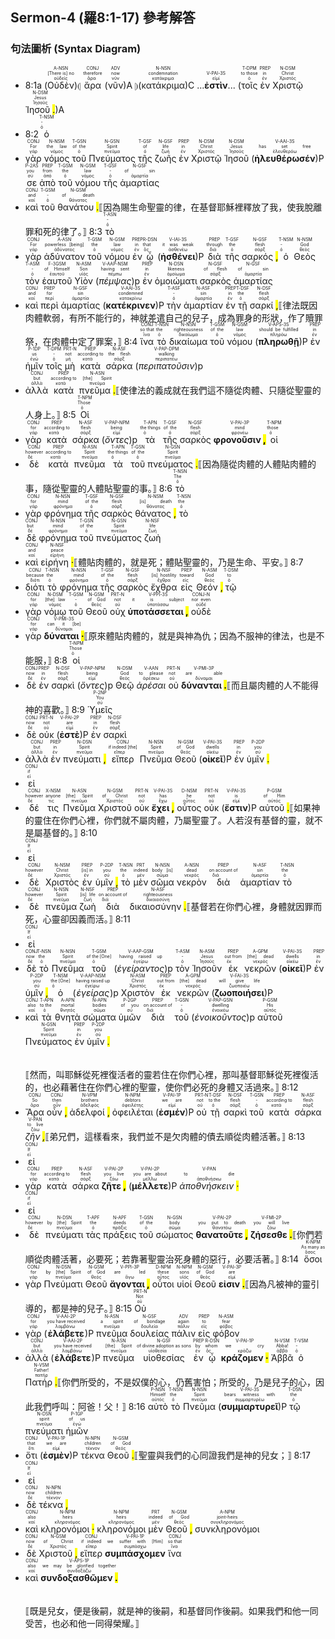 ## Sermon-4 (羅8:1-17) 參考解答

### 句法圖析 (Syntax Diagram)

- 8:1a  (<RUBY><ruby><ruby>Οὐδὲν<rt>οὐδείς</rt></ruby><rt>[There is] no</rt></ruby><rt>A-NSN</rt></RUBY>)⦇ <RUBY><ruby><ruby>ἄρα<rt>ἄρα</rt></ruby><rt>therefore</rt></ruby><rt>CONJ</rt></RUBY> (<RUBY><ruby><ruby>νῦν<rt>νῦν</rt></ruby><rt>now</rt></ruby><rt>ADV</rt></RUBY>)A ⦈(<RUBY><ruby><ruby>κατάκριμα<rt>κατάκριμα</rt></ruby><rt>condemnation</rt></ruby><rt>N-NSN</rt></RUBY>)C ...<RUBY><ruby><strong>ἐστὶν</strong><rt>εἰμί</rt></ruby><rt>V-PAI-3S</rt></RUBY>... (<RUBY><ruby><ruby>τοῖς<rt>ὁ</rt></ruby><rt>to those</rt></ruby><rt>T-DPM</rt></RUBY> <RUBY><ruby><ruby>ἐν<rt>ἐν</rt></ruby><rt>in</rt></ruby><rt>PREP</rt></RUBY> <RUBY><ruby><ruby>Χριστῷ<rt>Χριστός</rt></ruby><rt>Christ</rt></ruby><rt>N-DSM</rt></RUBY> <RUBY><ruby><ruby>Ἰησοῦ <mark class="pm">.</mark><rt>Ἰησοῦς</rt></ruby><rt>Jesus</rt></ruby><rt>N-DSM</rt></RUBY>)A
- 8:2 <RUBY><ruby><ruby>ὁ<rt>ὁ</rt></ruby><rt>-</rt></ruby><rt>T-NSM</rt></RUBY>
- <RUBY><ruby><ruby>γὰρ<rt>γάρ</rt></ruby><rt>For</rt></ruby><rt>CONJ</rt></RUBY> <RUBY><ruby><ruby>νόμος<rt>νόμος</rt></ruby><rt>the law</rt></ruby><rt>N-NSM</rt></RUBY> <RUBY><ruby><ruby>τοῦ<rt>ὁ</rt></ruby><rt>of the</rt></ruby><rt>T-GSN</rt></RUBY> <RUBY><ruby><ruby>Πνεύματος<rt>πνεῦμα</rt></ruby><rt>Spirit</rt></ruby><rt>N-GSN</rt></RUBY> <RUBY><ruby><ruby>τῆς<rt>ὁ</rt></ruby><rt>of</rt></ruby><rt>T-GSF</rt></RUBY> <RUBY><ruby><ruby>ζωῆς<rt>ζωή</rt></ruby><rt>life</rt></ruby><rt>N-GSF</rt></RUBY> <RUBY><ruby><ruby>ἐν<rt>ἐν</rt></ruby><rt>in</rt></ruby><rt>PREP</rt></RUBY> <RUBY><ruby><ruby>Χριστῷ<rt>Χριστός</rt></ruby><rt>Christ</rt></ruby><rt>N-DSM</rt></RUBY> <RUBY><ruby><ruby>Ἰησοῦ<rt>Ἰησοῦς</rt></ruby><rt>Jesus</rt></ruby><rt>N-DSM</rt></RUBY> (<RUBY><ruby><ruby><strong><strong>ἠλευθέρωσέν</strong></strong><rt>ἐλευθερόω</rt></ruby><rt>has set free</rt></ruby><rt>V-AAI-3S</rt></RUBY>)P <RUBY><ruby><ruby>σε<rt>σύ</rt></ruby><rt>you</rt></ruby><rt>P-2AS</rt></RUBY> <RUBY><ruby><ruby>ἀπὸ<rt>ἀπό</rt></ruby><rt>from</rt></ruby><rt>PREP</rt></RUBY> <RUBY><ruby><ruby>τοῦ<rt>ὁ</rt></ruby><rt>the</rt></ruby><rt>T-GSM</rt></RUBY> <RUBY><ruby><ruby>νόμου<rt>νόμος</rt></ruby><rt>law</rt></ruby><rt>N-GSM</rt></RUBY> <RUBY><ruby><ruby>τῆς<rt>ὁ</rt></ruby><rt>-</rt></ruby><rt>T-GSF</rt></RUBY> <RUBY><ruby><ruby>ἁμαρτίας<rt>ἁμαρτία</rt></ruby><rt>of sin</rt></ruby><rt>N-GSF</rt></RUBY>
- <RUBY><ruby><ruby>καὶ<rt>καί</rt></ruby><rt>and</rt></ruby><rt>CONJ</rt></RUBY> <RUBY><ruby><ruby>τοῦ<rt>ὁ</rt></ruby><rt>-</rt></ruby><rt>T-GSM</rt></RUBY> <RUBY><ruby><ruby>θανάτου <mark class="pm">.</mark><rt>θάνατος</rt></ruby><rt>of death</rt></ruby><rt>N-GSM</rt></RUBY>⟦因為賜生命聖靈的律，在基督耶穌裡釋放了我，使我脫離罪和死的律了。⟧ 8:3 <RUBY><ruby><ruby>τὸ<rt>ὁ</rt></ruby><rt>-</rt></ruby><rt>T-ASN</rt></RUBY>
- <RUBY><ruby><ruby>γὰρ<rt>γάρ</rt></ruby><rt>For</rt></ruby><rt>CONJ</rt></RUBY> <RUBY><ruby><ruby>ἀδύνατον<rt>ἀδύνατος</rt></ruby><rt>powerless [being]</rt></ruby><rt>A-ASN</rt></RUBY> <RUBY><ruby><ruby>τοῦ<rt>ὁ</rt></ruby><rt>the</rt></ruby><rt>T-GSM</rt></RUBY> <RUBY><ruby><ruby>νόμου<rt>νόμος</rt></ruby><rt>law</rt></ruby><rt>N-GSM</rt></RUBY> <RUBY><ruby><ruby>ἐν<rt>ἐν</rt></ruby><rt>in</rt></ruby><rt>PREP</rt></RUBY> <RUBY><ruby><ruby>ᾧ<rt>ὅς</rt></ruby><rt>that</rt></ruby><rt>R-DSN</rt></RUBY> (<RUBY><ruby><ruby><strong><strong>ἠσθένει</strong></strong><rt>ἀσθενέω</rt></ruby><rt>it was weak</rt></ruby><rt>V-IAI-3S</rt></RUBY>)P <RUBY><ruby><ruby>διὰ<rt>διά</rt></ruby><rt>through</rt></ruby><rt>PREP</rt></RUBY> <RUBY><ruby><ruby>τῆς<rt>ὁ</rt></ruby><rt>the</rt></ruby><rt>T-GSF</rt></RUBY> <RUBY><ruby><ruby>σαρκός <mark class="pm">,</mark><rt>σάρξ</rt></ruby><rt>flesh</rt></ruby><rt>N-GSF</rt></RUBY> <RUBY><ruby><ruby>ὁ<rt>ὁ</rt></ruby><rt>-</rt></ruby><rt>T-NSM</rt></RUBY> <RUBY><ruby><ruby>Θεὸς<rt>θεός</rt></ruby><rt>God</rt></ruby><rt>N-NSM</rt></RUBY> <RUBY><ruby><ruby>τὸν<rt>ὁ</rt></ruby><rt>-</rt></ruby><rt>T-ASM</rt></RUBY> <RUBY><ruby><ruby>ἑαυτοῦ<rt>ἑαυτοῦ</rt></ruby><rt>of Himself</rt></ruby><rt>F-3GSM</rt></RUBY> <RUBY><ruby><ruby>Υἱὸν<rt>υἱός</rt></ruby><rt>Son</rt></ruby><rt>N-ASM</rt></RUBY> (<RUBY><ruby><ruby><em><em>πέμψας</em></em><rt>πέμπω</rt></ruby><rt>having sent</rt></ruby><rt>V-AAP-NSM</rt></RUBY>)p <RUBY><ruby><ruby>ἐν<rt>ἐν</rt></ruby><rt>in</rt></ruby><rt>PREP</rt></RUBY> <RUBY><ruby><ruby>ὁμοιώματι<rt>ὁμοίωμα</rt></ruby><rt>likeness</rt></ruby><rt>N-DSN</rt></RUBY> <RUBY><ruby><ruby>σαρκὸς<rt>σάρξ</rt></ruby><rt>of flesh</rt></ruby><rt>N-GSF</rt></RUBY> <RUBY><ruby><ruby>ἁμαρτίας<rt>ἁμαρτία</rt></ruby><rt>of sin</rt></ruby><rt>N-GSF</rt></RUBY>
- <RUBY><ruby><ruby>καὶ<rt>καί</rt></ruby><rt>and</rt></ruby><rt>CONJ</rt></RUBY> <RUBY><ruby><ruby>περὶ<rt>περί</rt></ruby><rt>for</rt></ruby><rt>PREP</rt></RUBY> <RUBY><ruby><ruby>ἁμαρτίας<rt>ἁμαρτία</rt></ruby><rt>sin</rt></ruby><rt>N-GSF</rt></RUBY> (<RUBY><ruby><ruby><strong><strong>κατέκρινεν</strong></strong><rt>κατακρίνω</rt></ruby><rt>condemned</rt></ruby><rt>V-AAI-3S</rt></RUBY>)P <RUBY><ruby><ruby>τὴν<rt>ὁ</rt></ruby><rt>-</rt></ruby><rt>T-ASF</rt></RUBY> <RUBY><ruby><ruby>ἁμαρτίαν<rt>ἁμαρτία</rt></ruby><rt>sin</rt></ruby><rt>N-ASF</rt></RUBY> <RUBY><ruby><ruby>ἐν<rt>ἐν</rt></ruby><rt>in</rt></ruby><rt>PREP</rt></RUBY> <RUBY><ruby><ruby>τῇ<rt>ὁ</rt></ruby><rt>the</rt></ruby><rt>T-DSF</rt></RUBY> <RUBY><ruby><ruby>σαρκί <mark class="pm">,</mark><rt>σάρξ</rt></ruby><rt>flesh</rt></ruby><rt>N-DSF</rt></RUBY>⟦律法既因肉體軟弱，有所不能行的，神就差遣自己的兒子，成為罪身的形狀，作了贖罪祭，在肉體中定了罪案，⟧ 8:4 <RUBY><ruby><ruby>ἵνα<rt>ἵνα</rt></ruby><rt>so that</rt></ruby><rt>CONJ</rt></RUBY> <RUBY><ruby><ruby>τὸ<rt>ὁ</rt></ruby><rt>the</rt></ruby><rt>T-NSN</rt></RUBY> <RUBY><ruby><ruby>δικαίωμα<rt>δικαίωμα</rt></ruby><rt>righteousness</rt></ruby><rt>N-NSN</rt></RUBY> <RUBY><ruby><ruby>τοῦ<rt>ὁ</rt></ruby><rt>of the</rt></ruby><rt>T-GSM</rt></RUBY> <RUBY><ruby><ruby>νόμου<rt>νόμος</rt></ruby><rt>law</rt></ruby><rt>N-GSM</rt></RUBY> (<RUBY><ruby><ruby><strong><strong>πληρωθῇ</strong></strong><rt>πληρόω</rt></ruby><rt>should be fulfilled</rt></ruby><rt>V-APS-3S</rt></RUBY>)P <RUBY><ruby><ruby>ἐν<rt>ἐν</rt></ruby><rt>in</rt></ruby><rt>PREP</rt></RUBY> <RUBY><ruby><ruby>ἡμῖν<rt>ἐγώ</rt></ruby><rt>us</rt></ruby><rt>P-1DP</rt></RUBY> <RUBY><ruby><ruby>τοῖς<rt>ὁ</rt></ruby><rt>-</rt></ruby><rt>T-DPM</rt></RUBY> <RUBY><ruby><ruby>μὴ<rt>μή</rt></ruby><rt>not</rt></ruby><rt>PRT-N</rt></RUBY> <RUBY><ruby><ruby>κατὰ<rt>κατά</rt></ruby><rt>according to</rt></ruby><rt>PREP</rt></RUBY> <RUBY><ruby><ruby>σάρκα<rt>σάρξ</rt></ruby><rt>the flesh</rt></ruby><rt>N-ASF</rt></RUBY> (<RUBY><ruby><ruby><em><em>περιπατοῦσιν</em></em><rt>περιπατέω</rt></ruby><rt>walking</rt></ruby><rt>V-PAP-DPM</rt></RUBY>)p
- <RUBY><ruby><ruby>ἀλλὰ<rt>ἀλλά</rt></ruby><rt>but</rt></ruby><rt>CONJ</rt></RUBY> <RUBY><ruby><ruby>κατὰ<rt>κατά</rt></ruby><rt>according to</rt></ruby><rt>PREP</rt></RUBY> <RUBY><ruby><ruby>πνεῦμα <mark class="pm">.</mark><rt>πνεῦμα</rt></ruby><rt>[the] Spirit</rt></ruby><rt>N-ASN</rt></RUBY>⟦使律法的義成就在我們這不隨從肉體、只隨從聖靈的人身上。⟧ 8:5 <RUBY><ruby><ruby>Οἱ<rt>ὁ</rt></ruby><rt>Those</rt></ruby><rt>T-NPM</rt></RUBY>
- <RUBY><ruby><ruby>γὰρ<rt>γάρ</rt></ruby><rt>for</rt></ruby><rt>CONJ</rt></RUBY> <RUBY><ruby><ruby>κατὰ<rt>κατά</rt></ruby><rt>according to</rt></ruby><rt>PREP</rt></RUBY> <RUBY><ruby><ruby>σάρκα<rt>σάρξ</rt></ruby><rt>flesh</rt></ruby><rt>N-ASF</rt></RUBY> (<RUBY><ruby><ruby><em><em>ὄντες</em></em><rt>εἰμί</rt></ruby><rt>being</rt></ruby><rt>V-PAP-NPM</rt></RUBY>)p <RUBY><ruby><ruby>τὰ<rt>ὁ</rt></ruby><rt>the things</rt></ruby><rt>T-APN</rt></RUBY> <RUBY><ruby><ruby>τῆς<rt>ὁ</rt></ruby><rt>of the</rt></ruby><rt>T-GSF</rt></RUBY> <RUBY><ruby><ruby>σαρκὸς<rt>σάρξ</rt></ruby><rt>flesh</rt></ruby><rt>N-GSF</rt></RUBY> <RUBY><ruby><ruby><strong>φρονοῦσιν <mark class="pm">,</mark></strong><rt>φρονέω</rt></ruby><rt>mind</rt></ruby><rt>V-PAI-3P</rt></RUBY> <RUBY><ruby><ruby>οἱ<rt>ὁ</rt></ruby><rt>those</rt></ruby><rt>T-NPM</rt></RUBY>
- <RUBY><ruby><ruby>δὲ<rt>δέ</rt></ruby><rt>however</rt></ruby><rt>CONJ</rt></RUBY> <RUBY><ruby><ruby>κατὰ<rt>κατά</rt></ruby><rt>according to</rt></ruby><rt>PREP</rt></RUBY> <RUBY><ruby><ruby>πνεῦμα<rt>πνεῦμα</rt></ruby><rt>Spirit</rt></ruby><rt>N-ASN</rt></RUBY> <RUBY><ruby><ruby>τὰ<rt>ὁ</rt></ruby><rt>the things</rt></ruby><rt>T-APN</rt></RUBY> <RUBY><ruby><ruby>τοῦ<rt>ὁ</rt></ruby><rt>of the</rt></ruby><rt>T-GSN</rt></RUBY> <RUBY><ruby><ruby>πνεύματος <mark class="pm">.</mark><rt>πνεῦμα</rt></ruby><rt>Spirit</rt></ruby><rt>N-GSN</rt></RUBY>⟦因為隨從肉體的人體貼肉體的事，隨從聖靈的人體貼聖靈的事。⟧ 8:6 <RUBY><ruby><ruby>τὸ<rt>ὁ</rt></ruby><rt>The</rt></ruby><rt>T-NSN</rt></RUBY>
- <RUBY><ruby><ruby>γὰρ<rt>γάρ</rt></ruby><rt>for</rt></ruby><rt>CONJ</rt></RUBY> <RUBY><ruby><ruby>φρόνημα<rt>φρόνημα</rt></ruby><rt>mind</rt></ruby><rt>N-NSN</rt></RUBY> <RUBY><ruby><ruby>τῆς<rt>ὁ</rt></ruby><rt>of the</rt></ruby><rt>T-GSF</rt></RUBY> <RUBY><ruby><ruby>σαρκὸς<rt>σάρξ</rt></ruby><rt>flesh</rt></ruby><rt>N-GSF</rt></RUBY> <RUBY><ruby><ruby>θάνατος <mark class="pm">,</mark><rt>θάνατος</rt></ruby><rt>[is] death</rt></ruby><rt>N-NSM</rt></RUBY> <RUBY><ruby><ruby>τὸ<rt>ὁ</rt></ruby><rt>the</rt></ruby><rt>T-NSN</rt></RUBY>
- <RUBY><ruby><ruby>δὲ<rt>δέ</rt></ruby><rt>but</rt></ruby><rt>CONJ</rt></RUBY> <RUBY><ruby><ruby>φρόνημα<rt>φρόνημα</rt></ruby><rt>mind</rt></ruby><rt>N-NSN</rt></RUBY> <RUBY><ruby><ruby>τοῦ<rt>ὁ</rt></ruby><rt>of the</rt></ruby><rt>T-GSN</rt></RUBY> <RUBY><ruby><ruby>πνεύματος<rt>πνεῦμα</rt></ruby><rt>Spirit</rt></ruby><rt>N-GSN</rt></RUBY> <RUBY><ruby><ruby>ζωὴ<rt>ζωή</rt></ruby><rt>life</rt></ruby><rt>N-NSF</rt></RUBY>
- <RUBY><ruby><ruby>καὶ<rt>καί</rt></ruby><rt>and</rt></ruby><rt>CONJ</rt></RUBY> <RUBY><ruby><ruby>εἰρήνη <mark class="pm">·</mark><rt>εἰρήνη</rt></ruby><rt>peace</rt></ruby><rt>N-NSF</rt></RUBY>⟦體貼肉體的，就是死；體貼聖靈的，乃是生命、平安。⟧ 8:7
- <RUBY><ruby><ruby>διότι<rt>διότι</rt></ruby><rt>because</rt></ruby><rt>CONJ</rt></RUBY> <RUBY><ruby><ruby>τὸ<rt>ὁ</rt></ruby><rt>the</rt></ruby><rt>T-NSN</rt></RUBY> <RUBY><ruby><ruby>φρόνημα<rt>φρόνημα</rt></ruby><rt>mind</rt></ruby><rt>N-NSN</rt></RUBY> <RUBY><ruby><ruby>τῆς<rt>ὁ</rt></ruby><rt>of the</rt></ruby><rt>T-GSF</rt></RUBY> <RUBY><ruby><ruby>σαρκὸς<rt>σάρξ</rt></ruby><rt>flesh</rt></ruby><rt>N-GSF</rt></RUBY> <RUBY><ruby><ruby>ἔχθρα<rt>ἔχθρα</rt></ruby><rt>[is] hostility</rt></ruby><rt>N-NSF</rt></RUBY> <RUBY><ruby><ruby>εἰς<rt>εἰς</rt></ruby><rt>toward</rt></ruby><rt>PREP</rt></RUBY> <RUBY><ruby><ruby>Θεόν <mark class="pm">,</mark><rt>θεός</rt></ruby><rt>God</rt></ruby><rt>N-ASM</rt></RUBY> <RUBY><ruby><ruby>τῷ<rt>ὁ</rt></ruby><rt>to</rt></ruby><rt>T-DSM</rt></RUBY>
- <RUBY><ruby><ruby>γὰρ<rt>γάρ</rt></ruby><rt>for</rt></ruby><rt>CONJ</rt></RUBY> <RUBY><ruby><ruby>νόμῳ<rt>νόμος</rt></ruby><rt>[the] law</rt></ruby><rt>N-DSM</rt></RUBY> <RUBY><ruby><ruby>τοῦ<rt>ὁ</rt></ruby><rt>-</rt></ruby><rt>T-GSM</rt></RUBY> <RUBY><ruby><ruby>Θεοῦ<rt>θεός</rt></ruby><rt>of God</rt></ruby><rt>N-GSM</rt></RUBY> <RUBY><ruby><ruby>οὐχ<rt>οὐ</rt></ruby><rt>not</rt></ruby><rt>PRT-N</rt></RUBY> <RUBY><ruby><ruby><strong>ὑποτάσσεται <mark class="pm">,</mark></strong><rt>ὑποτάσσω</rt></ruby><rt>it is subject</rt></ruby><rt>V-PPI-3S</rt></RUBY> <RUBY><ruby><ruby>οὐδὲ<rt>οὐδέ</rt></ruby><rt>nor even</rt></ruby><rt>CONJ-N</rt></RUBY>
- <RUBY><ruby><ruby>γὰρ<rt>γάρ</rt></ruby><rt>for</rt></ruby><rt>CONJ</rt></RUBY> <RUBY><ruby><ruby><strong>δύναται <mark class="pm">·</mark></strong><rt>δύναμαι</rt></ruby><rt>can it [be]</rt></ruby><rt>V-PMI-3S</rt></RUBY>⟦原來體貼肉體的，就是與神為仇；因為不服神的律法，也是不能服，⟧ 8:8 <RUBY><ruby><ruby>οἱ<rt>ὁ</rt></ruby><rt>Those</rt></ruby><rt>T-NPM</rt></RUBY>
- <RUBY><ruby><ruby>δὲ<rt>δέ</rt></ruby><rt>now</rt></ruby><rt>CONJ</rt></RUBY> <RUBY><ruby><ruby>ἐν<rt>ἐν</rt></ruby><rt>in</rt></ruby><rt>PREP</rt></RUBY> <RUBY><ruby><ruby>σαρκὶ<rt>σάρξ</rt></ruby><rt>flesh</rt></ruby><rt>N-DSF</rt></RUBY> (<RUBY><ruby><ruby><em><em>ὄντες</em></em><rt>εἰμί</rt></ruby><rt>being</rt></ruby><rt>V-PAP-NPM</rt></RUBY>)p <RUBY><ruby><ruby>Θεῷ<rt>θεός</rt></ruby><rt>God</rt></ruby><rt>N-DSM</rt></RUBY> <RUBY><ruby><ruby><em>ἀρέσαι</em><rt>ἀρέσκω</rt></ruby><rt>to please</rt></ruby><rt>V-AAN</rt></RUBY> <RUBY><ruby><ruby>οὐ<rt>οὐ</rt></ruby><rt>not</rt></ruby><rt>PRT-N</rt></RUBY> <RUBY><ruby><ruby><strong>δύνανται <mark class="pm">.</mark></strong><rt>δύναμαι</rt></ruby><rt>are able</rt></ruby><rt>V-PMI-3P</rt></RUBY>⟦而且屬肉體的人不能得神的喜歡。⟧ 8:9 <RUBY><ruby><ruby>Ὑμεῖς<rt>σύ</rt></ruby><rt>You</rt></ruby><rt>P-2NP</rt></RUBY>
- <RUBY><ruby><ruby>δὲ<rt>δέ</rt></ruby><rt>now</rt></ruby><rt>CONJ</rt></RUBY> <RUBY><ruby><ruby>οὐκ<rt>οὐ</rt></ruby><rt>not</rt></ruby><rt>PRT-N</rt></RUBY> (<RUBY><ruby><ruby><strong><strong>ἐστὲ</strong></strong><rt>εἰμί</rt></ruby><rt>are</rt></ruby><rt>V-PAI-2P</rt></RUBY>)P <RUBY><ruby><ruby>ἐν<rt>ἐν</rt></ruby><rt>in</rt></ruby><rt>PREP</rt></RUBY> <RUBY><ruby><ruby>σαρκὶ<rt>σάρξ</rt></ruby><rt>flesh</rt></ruby><rt>N-DSF</rt></RUBY>
- <RUBY><ruby><ruby>ἀλλὰ<rt>ἀλλά</rt></ruby><rt>but</rt></ruby><rt>CONJ</rt></RUBY> <RUBY><ruby><ruby>ἐν<rt>ἐν</rt></ruby><rt>in</rt></ruby><rt>PREP</rt></RUBY> <RUBY><ruby><ruby>πνεύματι <mark class="pm">,</mark><rt>πνεῦμα</rt></ruby><rt>Spirit</rt></ruby><rt>N-DSN</rt></RUBY> <RUBY><ruby><ruby>εἴπερ<rt>εἴπερ</rt></ruby><rt>if indeed [the]</rt></ruby><rt>CONJ</rt></RUBY> <RUBY><ruby><ruby>Πνεῦμα<rt>πνεῦμα</rt></ruby><rt>Spirit</rt></ruby><rt>N-NSN</rt></RUBY> <RUBY><ruby><ruby>Θεοῦ<rt>θεός</rt></ruby><rt>of God</rt></ruby><rt>N-GSM</rt></RUBY> (<RUBY><ruby><ruby><strong><strong>οἰκεῖ</strong></strong><rt>οἰκέω</rt></ruby><rt>dwells</rt></ruby><rt>V-PAI-3S</rt></RUBY>)P <RUBY><ruby><ruby>ἐν<rt>ἐν</rt></ruby><rt>in</rt></ruby><rt>PREP</rt></RUBY> <RUBY><ruby><ruby>ὑμῖν <mark class="pm">.</mark><rt>σύ</rt></ruby><rt>you</rt></ruby><rt>P-2DP</rt></RUBY>
- <RUBY><ruby><ruby>εἰ<rt>εἰ</rt></ruby><rt>if</rt></ruby><rt>CONJ</rt></RUBY>
- <RUBY><ruby><ruby>δέ<rt>δέ</rt></ruby><rt>however</rt></ruby><rt>CONJ</rt></RUBY> <RUBY><ruby><ruby>τις<rt>τις</rt></ruby><rt>anyone</rt></ruby><rt>X-NSM</rt></RUBY> <RUBY><ruby><ruby>Πνεῦμα<rt>πνεῦμα</rt></ruby><rt>[the] Spirit</rt></ruby><rt>N-ASN</rt></RUBY> <RUBY><ruby><ruby>Χριστοῦ<rt>Χριστός</rt></ruby><rt>of Christ</rt></ruby><rt>N-GSM</rt></RUBY> <RUBY><ruby><ruby>οὐκ<rt>οὐ</rt></ruby><rt>not</rt></ruby><rt>PRT-N</rt></RUBY> <RUBY><ruby><ruby><strong>ἔχει <mark class="pm">,</mark></strong><rt>ἔχω</rt></ruby><rt>has</rt></ruby><rt>V-PAI-3S</rt></RUBY> <RUBY><ruby><ruby>οὗτος<rt>οὗτος</rt></ruby><rt>he</rt></ruby><rt>D-NSM</rt></RUBY> <RUBY><ruby><ruby>οὐκ<rt>οὐ</rt></ruby><rt>not</rt></ruby><rt>PRT-N</rt></RUBY> (<RUBY><ruby><ruby><strong><strong>ἔστιν</strong></strong><rt>εἰμί</rt></ruby><rt>is</rt></ruby><rt>V-PAI-3S</rt></RUBY>)P <RUBY><ruby><ruby>αὐτοῦ <mark class="pm">.</mark><rt>αὐτός</rt></ruby><rt>of Him</rt></ruby><rt>P-GSM</rt></RUBY>⟦如果神的靈住在你們心裡，你們就不屬肉體，乃屬聖靈了。人若沒有基督的靈，就不是屬基督的。⟧ 8:10
- <RUBY><ruby><ruby>εἰ<rt>εἰ</rt></ruby><rt>If</rt></ruby><rt>CONJ</rt></RUBY>
- <RUBY><ruby><ruby>δὲ<rt>δέ</rt></ruby><rt>however</rt></ruby><rt>CONJ</rt></RUBY> <RUBY><ruby><ruby>Χριστὸς<rt>Χριστός</rt></ruby><rt>Christ</rt></ruby><rt>N-NSM</rt></RUBY> <RUBY><ruby><ruby>ἐν<rt>ἐν</rt></ruby><rt>[is] in</rt></ruby><rt>PREP</rt></RUBY> <RUBY><ruby><ruby>ὑμῖν <mark class="pm">,</mark><rt>σύ</rt></ruby><rt>you</rt></ruby><rt>P-2DP</rt></RUBY> <RUBY><ruby><ruby>τὸ<rt>ὁ</rt></ruby><rt>the</rt></ruby><rt>T-NSN</rt></RUBY> <RUBY><ruby><ruby>μὲν<rt>μέν</rt></ruby><rt>indeed</rt></ruby><rt>PRT</rt></RUBY> <RUBY><ruby><ruby>σῶμα<rt>σῶμα</rt></ruby><rt>body [is]</rt></ruby><rt>N-NSN</rt></RUBY> <RUBY><ruby><ruby>νεκρὸν<rt>νεκρός</rt></ruby><rt>dead</rt></ruby><rt>A-NSN</rt></RUBY> <RUBY><ruby><ruby>διὰ<rt>διά</rt></ruby><rt>on account of</rt></ruby><rt>PREP</rt></RUBY> <RUBY><ruby><ruby>ἁμαρτίαν<rt>ἁμαρτία</rt></ruby><rt>sin</rt></ruby><rt>N-ASF</rt></RUBY> <RUBY><ruby><ruby>τὸ<rt>ὁ</rt></ruby><rt>the</rt></ruby><rt>T-NSN</rt></RUBY>
- <RUBY><ruby><ruby>δὲ<rt>δέ</rt></ruby><rt>however</rt></ruby><rt>CONJ</rt></RUBY> <RUBY><ruby><ruby>πνεῦμα<rt>πνεῦμα</rt></ruby><rt>Spirit</rt></ruby><rt>N-NSN</rt></RUBY> <RUBY><ruby><ruby>ζωὴ<rt>ζωή</rt></ruby><rt>[is] life</rt></ruby><rt>N-NSF</rt></RUBY> <RUBY><ruby><ruby>διὰ<rt>διά</rt></ruby><rt>on account of</rt></ruby><rt>PREP</rt></RUBY> <RUBY><ruby><ruby>δικαιοσύνην <mark class="pm">.</mark><rt>δικαιοσύνη</rt></ruby><rt>righteousness</rt></ruby><rt>N-ASF</rt></RUBY>⟦基督若在你們心裡，身體就因罪而死，心靈卻因義而活。⟧ 8:11
- <RUBY><ruby><ruby>εἰ<rt>εἰ</rt></ruby><rt>If</rt></ruby><rt>CONJ</rt></RUBY>
- <RUBY><ruby><ruby>δὲ<rt>δέ</rt></ruby><rt>now</rt></ruby><rt>CONJ</rt></RUBY> <RUBY><ruby><ruby>τὸ<rt>ὁ</rt></ruby><rt>the</rt></ruby><rt>T-NSN</rt></RUBY> <RUBY><ruby><ruby>Πνεῦμα<rt>πνεῦμα</rt></ruby><rt>Spirit</rt></ruby><rt>N-NSN</rt></RUBY> <RUBY><ruby><ruby>τοῦ<rt>ὁ</rt></ruby><rt>of the [One]</rt></ruby><rt>T-GSM</rt></RUBY> (<RUBY><ruby><ruby><em><em>ἐγείραντος</em></em><rt>ἐγείρω</rt></ruby><rt>having raised up</rt></ruby><rt>V-AAP-GSM</rt></RUBY>)p <RUBY><ruby><ruby>τὸν<rt>ὁ</rt></ruby><rt>-</rt></ruby><rt>T-ASM</rt></RUBY> <RUBY><ruby><ruby>Ἰησοῦν<rt>Ἰησοῦς</rt></ruby><rt>Jesus</rt></ruby><rt>N-ASM</rt></RUBY> <RUBY><ruby><ruby>ἐκ<rt>ἐκ</rt></ruby><rt>out from</rt></ruby><rt>PREP</rt></RUBY> <RUBY><ruby><ruby>νεκρῶν<rt>νεκρός</rt></ruby><rt>[the] dead</rt></ruby><rt>A-GPM</rt></RUBY> (<RUBY><ruby><ruby><strong><strong>οἰκεῖ</strong></strong><rt>οἰκέω</rt></ruby><rt>dwells</rt></ruby><rt>V-PAI-3S</rt></RUBY>)P <RUBY><ruby><ruby>ἐν<rt>ἐν</rt></ruby><rt>in</rt></ruby><rt>PREP</rt></RUBY> <RUBY><ruby><ruby>ὑμῖν <mark class="pm">,</mark><rt>σύ</rt></ruby><rt>you</rt></ruby><rt>P-2DP</rt></RUBY> <RUBY><ruby><ruby>ὁ<rt>ὁ</rt></ruby><rt>the [One]</rt></ruby><rt>T-NSM</rt></RUBY> (<RUBY><ruby><ruby><em><em>ἐγείρας</em></em><rt>ἐγείρω</rt></ruby><rt>having raised up</rt></ruby><rt>V-AAP-NSM</rt></RUBY>)p <RUBY><ruby><ruby>Χριστὸν<rt>Χριστός</rt></ruby><rt>Christ</rt></ruby><rt>N-ASM</rt></RUBY> <RUBY><ruby><ruby>ἐκ<rt>ἐκ</rt></ruby><rt>out from</rt></ruby><rt>PREP</rt></RUBY> <RUBY><ruby><ruby>νεκρῶν<rt>νεκρός</rt></ruby><rt>[the] dead</rt></ruby><rt>A-GPM</rt></RUBY> (<RUBY><ruby><ruby><strong><strong>ζωοποιήσει</strong></strong><rt>ζωοποιέω</rt></ruby><rt>will give life</rt></ruby><rt>V-FAI-3S</rt></RUBY>)P
- <RUBY><ruby><ruby>καὶ<rt>καί</rt></ruby><rt>also</rt></ruby><rt>CONJ</rt></RUBY> <RUBY><ruby><ruby>τὰ<rt>ὁ</rt></ruby><rt>to the</rt></ruby><rt>T-APN</rt></RUBY> <RUBY><ruby><ruby>θνητὰ<rt>θνητός</rt></ruby><rt>mortal</rt></ruby><rt>A-APN</rt></RUBY> <RUBY><ruby><ruby>σώματα<rt>σῶμα</rt></ruby><rt>bodies</rt></ruby><rt>N-APN</rt></RUBY> <RUBY><ruby><ruby>ὑμῶν<rt>σύ</rt></ruby><rt>of you</rt></ruby><rt>P-2GP</rt></RUBY> <RUBY><ruby><ruby>διὰ<rt>διά</rt></ruby><rt>on account of</rt></ruby><rt>PREP</rt></RUBY> <RUBY><ruby><ruby>τοῦ<rt>ὁ</rt></ruby><rt>-</rt></ruby><rt>T-GSN</rt></RUBY> (<RUBY><ruby><ruby><em><em>ἐνοικοῦντος</em></em><rt>ἐνοικέω</rt></ruby><rt>dwelling</rt></ruby><rt>V-PAP-GSN</rt></RUBY>)p <RUBY><ruby><ruby>αὐτοῦ<rt>αὐτός</rt></ruby><rt>His</rt></ruby><rt>P-GSM</rt></RUBY> <RUBY><ruby><ruby>Πνεύματος<rt>πνεῦμα</rt></ruby><rt>Spirit</rt></ruby><rt>N-GSN</rt></RUBY> <RUBY><ruby><ruby>ἐν<rt>ἐν</rt></ruby><rt>in</rt></ruby><rt>PREP</rt></RUBY> <RUBY><ruby><ruby>ὑμῖν <mark class="pm">.</mark><rt>σύ</rt></ruby><rt>you</rt></ruby><rt>P-2DP</rt></RUBY></br></br></br>⟦然而，叫耶穌從死裡復活者的靈若住在你們心裡，那叫基督耶穌從死裡復活的，也必藉著住在你們心裡的聖靈，使你們必死的身體又活過來。⟧ 8:12
- <RUBY><ruby><ruby>Ἄρα<rt>ἄρα</rt></ruby><rt>So</rt></ruby><rt>CONJ</rt></RUBY> <RUBY><ruby><ruby>οὖν <mark class="pm">,</mark><rt>οὖν</rt></ruby><rt>then</rt></ruby><rt>CONJ</rt></RUBY> <RUBY><ruby><ruby>ἀδελφοί <mark class="pm">,</mark><rt>ἀδελφός</rt></ruby><rt>brothers</rt></ruby><rt>N-VPM</rt></RUBY> <RUBY><ruby><ruby>ὀφειλέται<rt>ὀφειλέτης</rt></ruby><rt>debtors</rt></ruby><rt>N-NPM</rt></RUBY> (<RUBY><ruby><ruby><strong><strong>ἐσμέν</strong></strong><rt>εἰμί</rt></ruby><rt>we are</rt></ruby><rt>V-PAI-1P</rt></RUBY>)P <RUBY><ruby><ruby>οὐ<rt>οὐ</rt></ruby><rt>not</rt></ruby><rt>PRT-N</rt></RUBY> <RUBY><ruby><ruby>τῇ<rt>ὁ</rt></ruby><rt>to the</rt></ruby><rt>T-DSF</rt></RUBY> <RUBY><ruby><ruby>σαρκὶ<rt>σάρξ</rt></ruby><rt>flesh</rt></ruby><rt>N-DSF</rt></RUBY> <RUBY><ruby><ruby>τοῦ<rt>ὁ</rt></ruby><rt>-</rt></ruby><rt>T-GSN</rt></RUBY> <RUBY><ruby><ruby>κατὰ<rt>κατά</rt></ruby><rt>according to</rt></ruby><rt>PREP</rt></RUBY> <RUBY><ruby><ruby>σάρκα<rt>σάρξ</rt></ruby><rt>flesh</rt></ruby><rt>N-ASF</rt></RUBY> <RUBY><ruby><ruby><em>ζῆν <mark class="pm">,</mark></em><rt>ζάω</rt></ruby><rt>to live</rt></ruby><rt>V-PAN</rt></RUBY>⟦弟兄們，這樣看來，我們並不是欠肉體的債去順從肉體活著。⟧ 8:13
- <RUBY><ruby><ruby>εἰ<rt>εἰ</rt></ruby><rt>If</rt></ruby><rt>CONJ</rt></RUBY>
- <RUBY><ruby><ruby>γὰρ<rt>γάρ</rt></ruby><rt>for</rt></ruby><rt>CONJ</rt></RUBY> <RUBY><ruby><ruby>κατὰ<rt>κατά</rt></ruby><rt>according to</rt></ruby><rt>PREP</rt></RUBY> <RUBY><ruby><ruby>σάρκα<rt>σάρξ</rt></ruby><rt>flesh</rt></ruby><rt>N-ASF</rt></RUBY> <RUBY><ruby><ruby><strong>ζῆτε <mark class="pm">,</mark></strong><rt>ζάω</rt></ruby><rt>you live</rt></ruby><rt>V-PAI-2P</rt></RUBY> (<RUBY><ruby><ruby><strong><strong>μέλλετε</strong></strong><rt>μέλλω</rt></ruby><rt>you are about</rt></ruby><rt>V-PAI-2P</rt></RUBY>)P <RUBY><ruby><ruby><em>ἀποθνήσκειν <mark class="pm">·</mark></em><rt>ἀποθνήσκω</rt></ruby><rt>to die</rt></ruby><rt>V-PAN</rt></RUBY>
- <RUBY><ruby><ruby>εἰ<rt>εἰ</rt></ruby><rt>if</rt></ruby><rt>CONJ</rt></RUBY>
- <RUBY><ruby><ruby>δὲ<rt>δέ</rt></ruby><rt>however</rt></ruby><rt>CONJ</rt></RUBY> <RUBY><ruby><ruby>πνεύματι<rt>πνεῦμα</rt></ruby><rt>by [the] Spirit</rt></ruby><rt>N-DSN</rt></RUBY> <RUBY><ruby><ruby>τὰς<rt>ὁ</rt></ruby><rt>the</rt></ruby><rt>T-APF</rt></RUBY> <RUBY><ruby><ruby>πράξεις<rt>πρᾶξις</rt></ruby><rt>deeds</rt></ruby><rt>N-APF</rt></RUBY> <RUBY><ruby><ruby>τοῦ<rt>ὁ</rt></ruby><rt>of the</rt></ruby><rt>T-GSN</rt></RUBY> <RUBY><ruby><ruby>σώματος<rt>σῶμα</rt></ruby><rt>body</rt></ruby><rt>N-GSN</rt></RUBY> <RUBY><ruby><ruby><strong>θανατοῦτε <mark class="pm">,</mark></strong><rt>θανατόω</rt></ruby><rt>you put to death</rt></ruby><rt>V-PAI-2P</rt></RUBY> <RUBY><ruby><ruby><strong>ζήσεσθε <mark class="pm">.</mark></strong><rt>ζάω</rt></ruby><rt>you will live</rt></ruby><rt>V-FMI-2P</rt></RUBY>⟦你們若順從肉體活著，必要死；若靠著聖靈治死身體的惡行，必要活著。⟧ 8:14 <RUBY><ruby><ruby>ὅσοι<rt>ὅσος</rt></ruby><rt>As many as</rt></ruby><rt>K-NPM</rt></RUBY>
- <RUBY><ruby><ruby>γὰρ<rt>γάρ</rt></ruby><rt>for</rt></ruby><rt>CONJ</rt></RUBY> <RUBY><ruby><ruby>Πνεύματι<rt>πνεῦμα</rt></ruby><rt>by [the] Spirit</rt></ruby><rt>N-DSN</rt></RUBY> <RUBY><ruby><ruby>Θεοῦ<rt>θεός</rt></ruby><rt>of God</rt></ruby><rt>N-GSM</rt></RUBY> <RUBY><ruby><ruby><strong>ἄγονται <mark class="pm">,</mark></strong><rt>ἄγω</rt></ruby><rt>are led</rt></ruby><rt>V-PPI-3P</rt></RUBY> <RUBY><ruby><ruby>οὗτοι<rt>οὗτος</rt></ruby><rt>these</rt></ruby><rt>D-NPM</rt></RUBY> <RUBY><ruby><ruby>υἱοί<rt>υἱός</rt></ruby><rt>sons</rt></ruby><rt>N-NPM</rt></RUBY> <RUBY><ruby><ruby>Θεοῦ<rt>θεός</rt></ruby><rt>of God</rt></ruby><rt>N-GSM</rt></RUBY> <RUBY><ruby><ruby><strong>εἰσιν <mark class="pm">.</mark></strong><rt>εἰμί</rt></ruby><rt>are</rt></ruby><rt>V-PAI-3P</rt></RUBY>⟦因為凡被神的靈引導的，都是神的兒子。⟧ 8:15 <RUBY><ruby><ruby>Οὐ<rt>οὐ</rt></ruby><rt>Not</rt></ruby><rt>PRT-N</rt></RUBY>
- <RUBY><ruby><ruby>γὰρ<rt>γάρ</rt></ruby><rt>for</rt></ruby><rt>CONJ</rt></RUBY> (<RUBY><ruby><ruby><strong><strong>ἐλάβετε</strong></strong><rt>λαμβάνω</rt></ruby><rt>you have received</rt></ruby><rt>V-AAI-2P</rt></RUBY>)P <RUBY><ruby><ruby>πνεῦμα<rt>πνεῦμα</rt></ruby><rt>a spirit</rt></ruby><rt>N-ASN</rt></RUBY> <RUBY><ruby><ruby>δουλείας<rt>δουλεία</rt></ruby><rt>of bondage</rt></ruby><rt>N-GSF</rt></RUBY> <RUBY><ruby><ruby>πάλιν<rt>πάλιν</rt></ruby><rt>again</rt></ruby><rt>ADV</rt></RUBY> <RUBY><ruby><ruby>εἰς<rt>εἰς</rt></ruby><rt>to</rt></ruby><rt>PREP</rt></RUBY> <RUBY><ruby><ruby>φόβον<rt>φόβος</rt></ruby><rt>fear</rt></ruby><rt>N-ASM</rt></RUBY>
- <RUBY><ruby><ruby>ἀλλὰ<rt>ἀλλά</rt></ruby><rt>but</rt></ruby><rt>CONJ</rt></RUBY> (<RUBY><ruby><ruby><strong><strong>ἐλάβετε</strong></strong><rt>λαμβάνω</rt></ruby><rt>you have received</rt></ruby><rt>V-AAI-2P</rt></RUBY>)P <RUBY><ruby><ruby>πνεῦμα<rt>πνεῦμα</rt></ruby><rt>[the] Spirit</rt></ruby><rt>N-ASN</rt></RUBY> <RUBY><ruby><ruby>υἱοθεσίας<rt>υἱοθεσία</rt></ruby><rt>of divine adoption as sons</rt></ruby><rt>N-GSF</rt></RUBY> <RUBY><ruby><ruby>ἐν<rt>ἐν</rt></ruby><rt>by</rt></ruby><rt>PREP</rt></RUBY> <RUBY><ruby><ruby>ᾧ<rt>ὅς</rt></ruby><rt>whom</rt></ruby><rt>R-DSN</rt></RUBY> <RUBY><ruby><ruby><strong>κράζομεν <mark class="pm">·</mark></strong><rt>κράζω</rt></ruby><rt>we cry</rt></ruby><rt>V-PAI-1P</rt></RUBY> <RUBY><ruby><ruby>Ἀββᾶ<rt>ἀββά</rt></ruby><rt>Abba!</rt></ruby><rt>N-VSM</rt></RUBY> <RUBY><ruby><ruby>ὁ<rt>ὁ</rt></ruby><rt>-</rt></ruby><rt>T-VSM</rt></RUBY> <RUBY><ruby><ruby>Πατήρ <mark class="pm">.</mark><rt>πατήρ</rt></ruby><rt>Father!</rt></ruby><rt>N-VSM</rt></RUBY>⟦你們所受的，不是奴僕的心，仍舊害怕；所受的，乃是兒子的心，因此我們呼叫：阿爸！父！⟧ 8:16 <RUBY><ruby><ruby>αὐτὸ<rt>αὐτός</rt></ruby><rt>Himself</rt></ruby><rt>P-NSN</rt></RUBY> <RUBY><ruby><ruby>τὸ<rt>ὁ</rt></ruby><rt>the</rt></ruby><rt>T-NSN</rt></RUBY> <RUBY><ruby><ruby>Πνεῦμα<rt>πνεῦμα</rt></ruby><rt>Spirit</rt></ruby><rt>N-NSN</rt></RUBY> (<RUBY><ruby><ruby><strong><strong>συμμαρτυρεῖ</strong></strong><rt>συμμαρτυρέω</rt></ruby><rt>bears witness with</rt></ruby><rt>V-PAI-3S</rt></RUBY>)P <RUBY><ruby><ruby>τῷ<rt>ὁ</rt></ruby><rt>the</rt></ruby><rt>T-DSN</rt></RUBY> <RUBY><ruby><ruby>πνεύματι<rt>πνεῦμα</rt></ruby><rt>spirit</rt></ruby><rt>N-DSN</rt></RUBY> <RUBY><ruby><ruby>ἡμῶν<rt>ἐγώ</rt></ruby><rt>of us</rt></ruby><rt>P-1GP</rt></RUBY>
- <RUBY><ruby><ruby>ὅτι<rt>ὅτι</rt></ruby><rt>that</rt></ruby><rt>CONJ</rt></RUBY> (<RUBY><ruby><ruby><strong><strong>ἐσμὲν</strong></strong><rt>εἰμί</rt></ruby><rt>we are</rt></ruby><rt>V-PAI-1P</rt></RUBY>)P <RUBY><ruby><ruby>τέκνα<rt>τέκνον</rt></ruby><rt>children</rt></ruby><rt>N-NPN</rt></RUBY> <RUBY><ruby><ruby>Θεοῦ <mark class="pm">.</mark><rt>θεός</rt></ruby><rt>of God</rt></ruby><rt>N-GSM</rt></RUBY>⟦聖靈與我們的心同證我們是神的兒女；⟧ 8:17
- <RUBY><ruby><ruby>εἰ<rt>εἰ</rt></ruby><rt>If</rt></ruby><rt>CONJ</rt></RUBY>
- <RUBY><ruby><ruby>δὲ<rt>δέ</rt></ruby><rt>now</rt></ruby><rt>CONJ</rt></RUBY> <RUBY><ruby><ruby>τέκνα <mark class="pm">,</mark><rt>τέκνον</rt></ruby><rt>children</rt></ruby><rt>N-NPN</rt></RUBY>
- <RUBY><ruby><ruby>καὶ<rt>καί</rt></ruby><rt>also</rt></ruby><rt>CONJ</rt></RUBY> <RUBY><ruby><ruby>κληρονόμοι <mark class="pm">·</mark><rt>κληρονόμος</rt></ruby><rt>heirs</rt></ruby><rt>N-NPM</rt></RUBY> <RUBY><ruby><ruby>κληρονόμοι<rt>κληρονόμος</rt></ruby><rt>heirs</rt></ruby><rt>N-NPM</rt></RUBY> <RUBY><ruby><ruby>μὲν<rt>μέν</rt></ruby><rt>indeed</rt></ruby><rt>PRT</rt></RUBY> <RUBY><ruby><ruby>Θεοῦ <mark class="pm">,</mark><rt>θεός</rt></ruby><rt>of God</rt></ruby><rt>N-GSM</rt></RUBY> <RUBY><ruby><ruby>συνκληρονόμοι<rt>συγκληρονόμος</rt></ruby><rt>joint-heirs</rt></ruby><rt>A-NPM</rt></RUBY>
- <RUBY><ruby><ruby>δὲ<rt>δέ</rt></ruby><rt>now</rt></ruby><rt>CONJ</rt></RUBY> <RUBY><ruby><ruby>Χριστοῦ <mark class="pm">,</mark><rt>Χριστός</rt></ruby><rt>of Christ</rt></ruby><rt>N-GSM</rt></RUBY> <RUBY><ruby><ruby>εἴπερ<rt>εἴπερ</rt></ruby><rt>if indeed</rt></ruby><rt>CONJ</rt></RUBY> <RUBY><ruby><ruby><strong>συμπάσχομεν</strong><rt>συμπάσχω</rt></ruby><rt>we suffer with [Him]</rt></ruby><rt>V-PAI-1P</rt></RUBY> <RUBY><ruby><ruby>ἵνα<rt>ἵνα</rt></ruby><rt>so that</rt></ruby><rt>CONJ</rt></RUBY>
- <RUBY><ruby><ruby>καὶ<rt>καί</rt></ruby><rt>also</rt></ruby><rt>CONJ</rt></RUBY> <RUBY><ruby><ruby><strong>συνδοξασθῶμεν <mark class="pm">.</mark></strong><rt>συνδοξάζω</rt></ruby><rt>we may be glorified together</rt></ruby><rt>V-APS-1P</rt></RUBY></br></br></br>⟦既是兒女，便是後嗣，就是神的後嗣，和基督同作後嗣。如果我們和他一同受苦，也必和他一同得榮耀。⟧ 